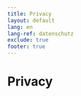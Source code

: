 ```yaml
---
title: Privacy
layout: default
lang: en
lang-ref: datenschutz
exclude: true
footer: true
---
```


# Privacy